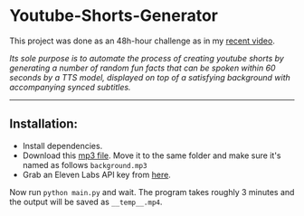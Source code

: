 # Youtube-Shorts-Generator
This project was done as an 48h-hour challenge as in my [recent video](https://youtu.be/ZmSb3LZDdf0](https://www.youtube.com/watch?v=HWuVNHEnr1A)https://www.youtube.com/watch?v=HWuVNHEnr1A).

*Its sole purpose is to automate the process of creating youtube shorts by generating a number of random fun facts that can be spoken within 60 seconds by a TTS model, displayed on top of a satisfying background with accompanying synced subtitles.*

---

## Installation:
- Install dependencies.
- Download this [mp3 file](). Move it to the same folder and make sure it's named as follows `background.mp3`
- Grab an Eleven Labs API key from [here](https://elevenlabs.io/api).
  
Now run `python main.py` and wait. The program takes roughly 3 minutes and the output will be saved as `__temp__.mp4`.
